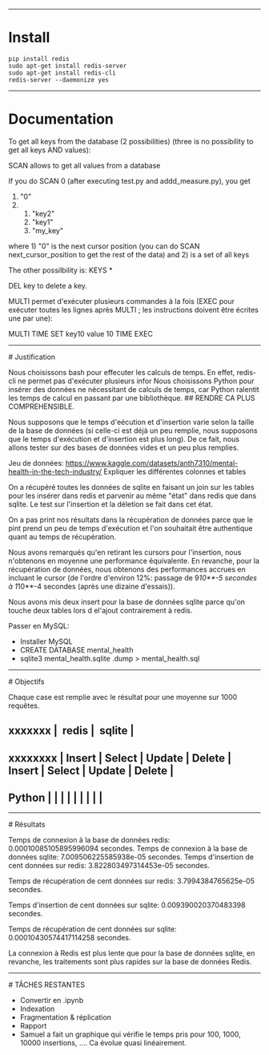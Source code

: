 ----------------------------------------------------------
# Install

```
pip install redis
sudo apt-get install redis-server
sudo apt-get install redis-cli
redis-server --daemonize yes
```

---------------------------------------------------------
# Documentation

To get all keys from the database (2 possibilities) (three is no possibility to get all keys AND values):

SCAN allows to get all values from a database

If you do SCAN 0 (after executing test.py and addd_measure.py), you get

1) "0"
2) 1) "key2"
   2) "key1"
   3) "my_key"

where 1) "0"
is the next cursor position (you can do SCAN next_cursor_position to get the rest of the data)
and 2) is a set of all keys


The other possilbility is:
KEYS *

DEL key to delete a key.

MULTI permet d'exécuter plusieurs commandes à la fois (EXEC pour exécuter toutes les lignes après MULTI ; les instructions doivent être écrites une par une):

MULTI
TIME
SET key10 value 10
TIME
EXEC

-------------------------------------------------------
# Justification

Nous choisissons bash pour effecuter les calculs de temps. En effet, redis-cli ne permet pas d'exécuter plusieurs infor
Nous choisissons Python pour insérer des données ne nécessitant de calculs de temps, car Python ralentit les temps de calcul en passant par une bibliothèque. ## RENDRE CA PLUS COMPREHENSIBLE.

Nous supposons que le temps d'eécution et d'insertion varie selon la taille de la base de données (si celle-ci est déjà un peu remplie, nous supposons que le temps d'exécution et d'insertion est plus long). De ce fait, nous allons tester sur des bases de données vides et un peu plus remplies.

Jeu de données: https://www.kaggle.com/datasets/anth7310/mental-health-in-the-tech-industry/
Expliquer les différentes colonnes et tables

On a récupéré toutes les données de sqlite en faisant un join sur les tables pour les insérer dans redis et parvenir au même "état" dans redis que dans sqlite. Le test sur l'insertion et la déletion se fait dans cet état.

On a pas print nos résultats dans la récupération de données parce que le pint prend un peu de temps d'exécution et l'on souhaitait être authentique quant au temps de récupération.

Nous avons remarqués qu'en retirant les cursors pour l'insertion, nous n'obtenons en moyenne une performance équivalente. En revanche, pour la récupération de données, nous obtenons des performances accrues en incluant le cursor (de l'ordre d'environ 12%: passage de 9*10**-5 secondes à 1*10**-4 secondes (après une dizaine d'essais)).

Nous avons mis deux insert pour la base de données sqlite parce qu'on touche deux tables lors d el'ajout contrairement à redis.

Passer en MySQL:
- Installer MySQL
- CREATE DATABASE mental_health
- sqlite3 mental_health.sqlite .dump > mental_health.sql

---------------------------------------------------------

# Objectifs

Chaque case est remplie avec le résultat pour une moyenne sur 1000 requêtes.

xxxxxxx |                 redis              |                sqlite             |
----------------------------------------------------------------------------------
xxxxxxxx | Insert | Select | Update | Delete | Insert | Select | Update | Delete |
----------------------------------------------------------------------------------
Python   |        |        |        |        |        |        |        |        |
----------------------------------------------------------------------------------


--------------------------------------------------------

# Résultats

Temps de connexion à la base de données redis:
0.00010085105895996094 secondes.
Temps de connexion à la base de données sqlite:
7.009506225585938e-05 secondes.
Temps d'insertion de cent données sur redis:
3.822803497314453e-05 secondes.

Temps de récupération de cent données sur redis:
3.7994384765625e-05 secondes.

Temps d'insertion de cent données sur sqlite:
0.009390020370483398 secondes.

Temps de récupération de cent données sur sqlite:
0.00010430574417114258 secondes.

La connexion à Redis est plus lente que pour la base de données sqlite, en revanche, les traitements sont plus rapides sur la base de données Redis.


--------------------------------------------------------
# TÂCHES RESTANTES

- Convertir en .ipynb
- Indexation
- Fragmentation & réplication
- Rapport
- Samuel a fait un graphique qui vérifie le temps pris pour 100, 1000, 10000 insertions, .... Ca évolue quasi linéairement. 
